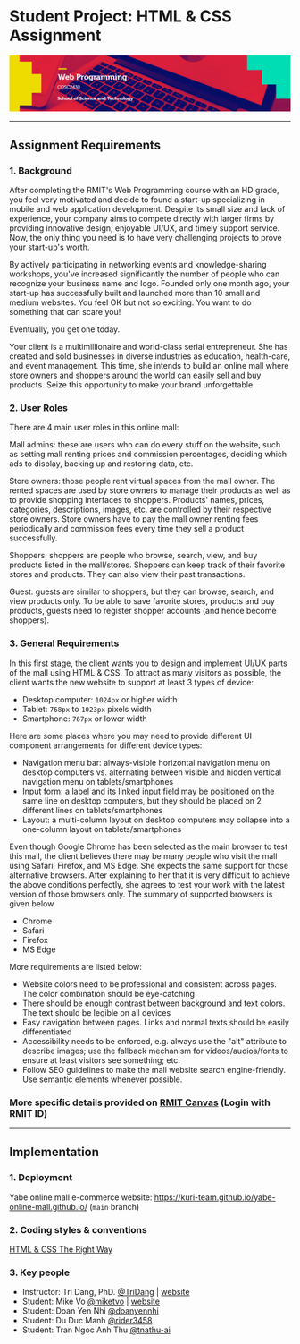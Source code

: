 # Student Project: HTML & CSS Assignment
![banner](public/media/image/course-banner.png)
***

## Assignment Requirements

### 1. Background

After completing the RMIT's Web Programming course with an HD grade, you feel very motivated and decide to found a start-up specializing in mobile and web application development. Despite its small size and lack of experience, your company aims to compete directly with larger firms by providing innovative design, enjoyable UI/UX, and timely support service. Now, the only thing you need is to have very challenging projects to prove your start-up's worth.

By actively participating in networking events and knowledge-sharing workshops, you've increased significantly the number of people who can recognize your business name and logo. Founded only one month ago, your start-up has successfully built and launched more than 10 small and medium websites. You feel OK but not so exciting. You want to do something that can scare you!

Eventually, you get one today.

Your client is a multimillionaire and world-class serial entrepreneur. She has created and sold businesses in diverse industries as education, health-care, and event management. This time, she intends to build an online mall where store owners and shoppers around the world can easily sell and buy products. Seize this opportunity to make your brand unforgettable.

### 2. User Roles

There are 4 main user roles in this online mall:

Mall admins: these are users who can do every stuff on the website, such as setting mall renting prices and commission percentages, deciding which ads to display, backing up and restoring data, etc.

Store owners: those people rent virtual spaces from the mall owner. The rented spaces are used by store owners to manage their products as well as to provide shopping interfaces to shoppers. Products' names, prices, categories, descriptions, images, etc. are controlled by their respective store owners. Store owners have to pay the mall owner renting fees periodically and commission fees every time they sell a product successfully.

Shoppers: shoppers are people who browse, search, view, and buy products listed in the mall/stores. Shoppers can keep track of their favorite stores and products. They can also view their past transactions.

Guest: guests are similar to shoppers, but they can browse, search, and view products only. To be able to save favorite stores, products and buy products, guests need to register shopper accounts (and hence become shoppers).

### 3. General Requirements

In this first stage, the client wants you to design and implement UI/UX parts of the mall using HTML & CSS. To attract as many visitors as possible, the client wants the new website to support at least 3 types of device:
- Desktop computer: `1024px` or higher width
- Tablet: `768px` to `1023px` pixels width
- Smartphone: `767px` or lower width

Here are some places where you may need to provide different UI component arrangements for different device types:
- Navigation menu bar: always-visible horizontal navigation menu on desktop computers vs. alternating between visible and hidden vertical navigation menu on tablets/smartphones
- Input form: a label and its linked input field may be positioned on the same line on desktop computers, but they should be placed on 2 different lines on tablets/smartphones
- Layout: a multi-column layout on desktop computers may collapse into a one-column layout on tablets/smartphones

Even though Google Chrome has been selected as the main browser to test this mall, the client believes there may be many people who visit the mall using Safari, Firefox, and MS Edge. She expects the same support for those alternative browsers. After explaining to her that it is very difficult to achieve the above conditions perfectly, she agrees to test your work with the latest version of those browsers only. The summary of supported browsers is given below
- Chrome
- Safari
- Firefox
- MS Edge

More requirements are listed below:

- Website colors need to be professional and consistent across pages. The color combination should be eye-catching
- There should be enough contrast between background and text colors. The text should be legible on all devices
- Easy navigation between pages. Links and normal texts should be easily differentiated
- Accessibility needs to be enforced, e.g. always use the "alt" attribute to describe images; use the fallback mechanism for videos/audios/fonts to ensure at least visitors see something; etc.
- Follow SEO guidelines to make the mall website search engine-friendly. Use semantic elements whenever possible.

### More specific details provided on [RMIT Canvas](https://rmit.instructure.com/courses/86190/assignments/571060) (Login with RMIT ID)
***

## Implementation

### 1. Deployment
Yabe online mall e-commerce website: https://kuri-team.github.io/yabe-online-mall.github.io/ (`main` branch)

### 2. Coding styles & conventions
[HTML & CSS The Right Way](http://htmlcsstherightway.org/)

### 3. Key people

- Instructor: Tri Dang, PhD. [@TriDang](https://github.com/TriDang) | [website](https://tridang.info/index.php/about/)
- Student: Mike Vo [@miketvo](https://github.com/miketvo) | [website](https://miketvo.com)
- Student: Doan Yen Nhi [@doanyennhi](https://github.com/doanyennhi)
- Student: Du Duc Manh [@rider3458](https://github.com/rider3458)
- Student: Tran Ngoc Anh Thu [@tnathu-ai](https://github.com/tnathu-ai)
